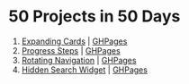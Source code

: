 # 50 Projects in 50 Days

1. [Expanding Cards](/expanding-cards) | [GHPages](https://andmatrosov.github.io/50projectsin50days/expanding-cards)
2. [Progress Steps](/progress-steps) | [GHPages](https://andmatrosov.github.io/50projectsin50days/progress-steps)
3. [Rotating Navigation](/rotating-navigation) | [GHPages](https://andmatrosov.github.io/50projectsin50days/rotating-navigation)
4. [Hidden Search Widget](/hidden-search-widget) | [GHPages](https://andmatrosov.github.io/50projectsin50days/hidden-search-widget)